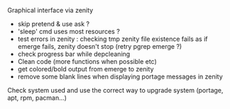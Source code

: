 Graphical interface via zenity
- skip pretend & use ask ?
- 'sleep' cmd uses most resources ?
- test errors in zenity : checking tmp zenity file existence fails as if emerge fails, zenity doesn't stop (retry pgrep emerge ?)
- check progress bar while depcleaning
- Clean code (more functions when possible etc)
- get colored/bold output from emerge to zenity
- remove some blank lines when displaying portage messages in zenity

Check system used and use the correct way to upgrade system (portage, apt, rpm, pacman...)
